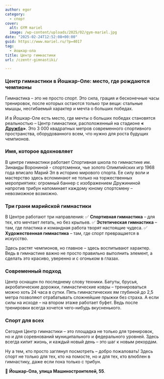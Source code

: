 ```yaml
---
author: egor
category:
  - спорт
cover:
  alt: GYM mariel
  image: /wp-content/uploads/2025/02/gym-mariel.jpg
date: "2025-02-24T12:52:08+00:00"
guid: https://www.mariel.ru/?p=4017
tag:
  - йошкар-ола
title: Центр гимнастики
url: /czentr-gimnastiki/

---
```

### **Центр гимнастики в Йошкар-Оле: место, где рождаются чемпионы**

Гимнастика – это не просто спорт. Это сила, грация и бесконечные часы тренировок, после которых остаются только три вещи: стальные мышцы, несгибаемый характер и мечта о больших победах.

И в Йошкар-Оле есть место, где мечты о больших победах становятся реальностью – Центр гимнастики, расположенный на стадионе **« [Дружба](/stadion-druzhba/)»**. Это 3 000 квадратных метров современного спортивного пространства, оборудованного всем, что нужно для роста будущих чемпионов.

### **Имя, которое вдохновляет**

В центре гимнастики работает Спортивная школа по гимнастике им. Зинаиды Ворониной \- спортсменки, чье золото Олимпийских игр 1968 года вписало Марий Эл в историю мирового спорта. Ее силу воли и мастерство здесь вспоминают не только на торжественных мероприятиях: огромный баннер с изображением Дружининой напротив трибун напоминает каждому юному спортсмену – невозможное возможно.

### **Три грани марийской гимнастики**

В Центре работают три направления:
✅ **Спортивная гимнастика** – для тех, кто мечтает летать, но без крыльев.
✅ **Эстетическая гимнастика** – там, где пластика и командная работа творят настоящие чудеса.
✅ **Художественная гимнастика** – там, где спорт превращается в искусство.

Здесь растят чемпионов, но главное – здесь воспитывают характер. Ведь в гимнастике важно не просто правильно выполнить элемент, а сделать это красиво, уверенно и с огоньком в глазах.

### **Современный подход**

Центр оснащен по последнему слову техники. Батуты, брусья, акробатические дорожки, гимнастические ковры – тренироваться можно хоть 24 часа в сутки. Пять гимнастических ям глубиной до 2,5 метра позволяют отрабатывать сложнейшие прыжки без страха. А если силы на исходе – на втором этаже работает буфет. Ведь после тренировки всегда хочется чего-нибудь вкусненького.

### **Спорт для всех**

Сегодня Центр гимнастики – это площадка не только для тренировок, но и для соревнований муниципального и федерального уровней. Здесь всегда кипит жизнь, и каждый новый день – это шаг к новым рекордам.

Ну а тем, кто просто заглянул посмотреть – добро пожаловать! Здесь спорт не только для тех, кто на помосте, но и для тех, кто влюблен в гимнастику, даже если пока только с трибун.

📍 **Йошкар-Ола, улица Машиностроителей, 55**.
